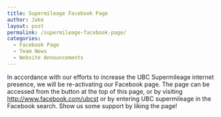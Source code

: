 ```yaml
---
title: Supermileage Facebook Page
author: Jake
layout: post
permalink: /supermileage-facebook-page/
categories:
  - Facebook Page
  - Team News
  - Website Announcements
---
```

In accordance with our efforts to increase the UBC Supermileage internet presence, we will be re-activating our Facebook page. The page can be accessed from the button at the top of this page, or by visiting <http://www.facebook.com/ubcst> or by entering UBC supermileage in the Facebook search. Show us some support by liking the page!